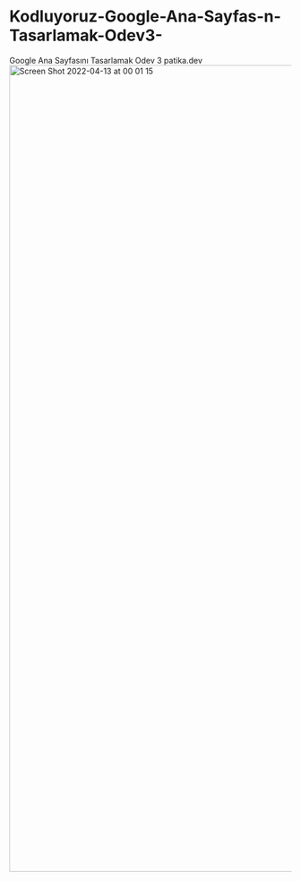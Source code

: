# Kodluyoruz-Google-Ana-Sayfas-n-Tasarlamak-Odev3-
Google Ana Sayfasını Tasarlamak Odev 3 patika.dev
<img width="1440" alt="Screen Shot 2022-04-13 at 00 01 15" src="https://user-images.githubusercontent.com/100119877/163053921-c54ac83f-840d-4b36-8600-7fa09e473820.png">
